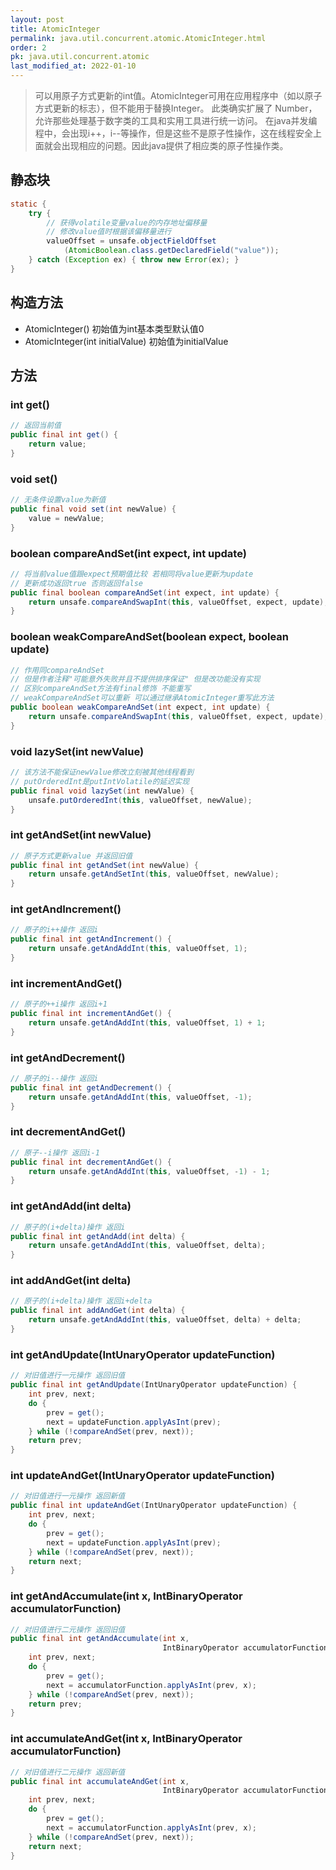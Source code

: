 ```yaml
---
layout: post
title: AtomicInteger
permalink: java.util.concurrent.atomic.AtomicInteger.html
order: 2
pk: java.util.concurrent.atomic
last_modified_at: 2022-01-10
---
```


> 可以用原子方式更新的int值。AtomicInteger可用在应用程序中（如以原子方式更新的标志），但不能用于替换Integer。
> 此类确实扩展了 Number，允许那些处理基于数字类的工具和实用工具进行统一访问。
> 在java并发编程中，会出现i++，i--等操作，但是这些不是原子性操作，这在线程安全上面就会出现相应的问题。因此java提供了相应类的原子性操作类。

## 静态块
```java
static {
    try {
        // 获得volatile变量value的内存地址偏移量
        // 修改value值时根据该偏移量进行
        valueOffset = unsafe.objectFieldOffset
            (AtomicBoolean.class.getDeclaredField("value"));
    } catch (Exception ex) { throw new Error(ex); }
}
```

## 构造方法
- AtomicInteger() 初始值为int基本类型默认值0  
- AtomicInteger(int initialValue) 初始值为initialValue  

## 方法
### int get()
```java
// 返回当前值
public final int get() {
    return value;
}
```

### void set()
```java
// 无条件设置value为新值
public final void set(int newValue) {
    value = newValue;
}
```

### boolean compareAndSet(int expect, int update)
```java
// 将当前value值跟expect预期值比较 若相同将value更新为update
// 更新成功返回true 否则返回false
public final boolean compareAndSet(int expect, int update) {
    return unsafe.compareAndSwapInt(this, valueOffset, expect, update);
}
```

### boolean weakCompareAndSet(boolean expect, boolean update)
```java
// 作用同compareAndSet 
// 但是作者注释"可能意外失败并且不提供排序保证" 但是改功能没有实现 
// 区别compareAndSet方法有final修饰 不能重写
// weakCompareAndSet可以重新 可以通过继承AtomicInteger重写此方法
public boolean weakCompareAndSet(int expect, int update) {
    return unsafe.compareAndSwapInt(this, valueOffset, expect, update);
}
```

### void lazySet(int newValue)
```java
// 该方法不能保证newValue修改立刻被其他线程看到
// putOrderedInt是putIntVolatile的延迟实现
public final void lazySet(int newValue) {
    unsafe.putOrderedInt(this, valueOffset, newValue);
}
```

### int getAndSet(int newValue)
```java
// 原子方式更新value 并返回旧值
public final int getAndSet(int newValue) {
    return unsafe.getAndSetInt(this, valueOffset, newValue);
}
```

### int getAndIncrement()
```java
// 原子的i++操作 返回i
public final int getAndIncrement() {
    return unsafe.getAndAddInt(this, valueOffset, 1);
}
```

### int incrementAndGet()
```java
// 原子的++i操作 返回i+1
public final int incrementAndGet() {
    return unsafe.getAndAddInt(this, valueOffset, 1) + 1;
}
```

### int getAndDecrement()
```java
// 原子的i--操作 返回i
public final int getAndDecrement() {
    return unsafe.getAndAddInt(this, valueOffset, -1);
}
```

### int decrementAndGet()
```java
// 原子--i操作 返回i-1
public final int decrementAndGet() {
    return unsafe.getAndAddInt(this, valueOffset, -1) - 1;
}
```

### int getAndAdd(int delta)
```java
// 原子的(i+delta)操作 返回i
public final int getAndAdd(int delta) {
    return unsafe.getAndAddInt(this, valueOffset, delta);
}
```

### int addAndGet(int delta)
```java
// 原子的(i+delta)操作 返回i+delta
public final int addAndGet(int delta) {
    return unsafe.getAndAddInt(this, valueOffset, delta) + delta;
}
```

### int getAndUpdate(IntUnaryOperator updateFunction)
```java
// 对旧值进行一元操作 返回旧值
public final int getAndUpdate(IntUnaryOperator updateFunction) {
    int prev, next;
    do {
        prev = get();
        next = updateFunction.applyAsInt(prev);
    } while (!compareAndSet(prev, next));
    return prev;
}
```

### int updateAndGet(IntUnaryOperator updateFunction)
```java
// 对旧值进行一元操作 返回新值
public final int updateAndGet(IntUnaryOperator updateFunction) {
    int prev, next;
    do {
        prev = get();
        next = updateFunction.applyAsInt(prev);
    } while (!compareAndSet(prev, next));
    return next;
}
```

### int getAndAccumulate(int x, IntBinaryOperator accumulatorFunction)
```java
// 对旧值进行二元操作 返回旧值
public final int getAndAccumulate(int x,
                                  IntBinaryOperator accumulatorFunction) {
    int prev, next;
    do {
        prev = get();
        next = accumulatorFunction.applyAsInt(prev, x);
    } while (!compareAndSet(prev, next));
    return prev;
}
```

### int accumulateAndGet(int x, IntBinaryOperator accumulatorFunction)
```java
// 对旧值进行二元操作 返回新值
public final int accumulateAndGet(int x,
                                  IntBinaryOperator accumulatorFunction) {
    int prev, next;
    do {
        prev = get();
        next = accumulatorFunction.applyAsInt(prev, x);
    } while (!compareAndSet(prev, next));
    return next;
}
```

